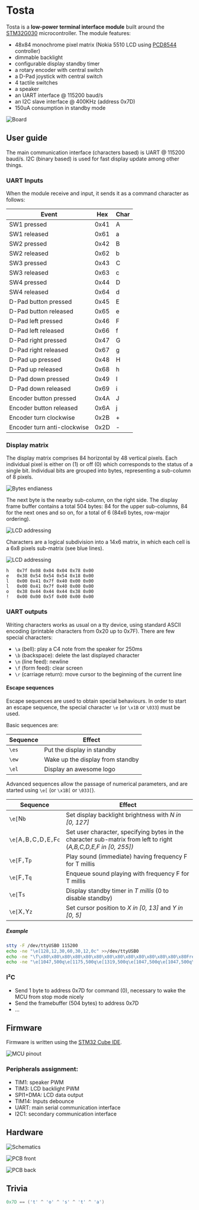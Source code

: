 # Tosta

Tosta is a **low-power terminal interface module** built around the [STM32G030](docs/STM32G0x0.pdf) microcontroller. The module features:

- 48x84 monochrome pixel matrix (Nokia 5510 LCD using [PCD8544](docs/PCD8544.pdf) controller)
- dimmable backlight
- configurable display standby timer
- a rotary encoder with central switch
- a D-Pad joystick with central switch
- 4 tactile switches
- a speaker
- an UART interface @ 115200 baud/s
- an I2C slave interface @ 400KHz (address 0x7D)
- 150uA consumption in standby mode

![Board](docs/tosta_rev_a.jpg)

## User guide

The main communication interface (characters based) is UART @ 115200 baud/s.
I2C (binary based) is used for fast display update among other things.

### UART Inputs

When the module receive and input, it sends it as a command character as
follows:

Event                        | Hex  | Char
---------------------------- | ---- | ----
SW1 pressed                  | 0x41 | A
SW1 released                 | 0x61 | a
SW2 pressed                  | 0x42 | B
SW2 released                 | 0x62 | b
SW3 pressed                  | 0x43 | C
SW3 released                 | 0x63 | c
SW4 pressed                  | 0x44 | D
SW4 released                 | 0x64 | d
D-Pad button pressed         | 0x45 | E
D-Pad button released        | 0x65 | e
D-Pad left pressed           | 0x46 | F
D-Pad left released          | 0x66 | f
D-Pad right pressed          | 0x47 | G
D-Pad right released         | 0x67 | g
D-Pad up pressed             | 0x48 | H
D-Pad up released            | 0x68 | h
D-Pad down pressed           | 0x49 | I
D-Pad down released          | 0x69 | i
Encoder button pressed       | 0x4A | J
Encoder button released      | 0x6A | j
Encoder turn clockwise       | 0x2B | +
Encoder turn anti-clockwise  | 0x2D | -

### Display matrix

The display matrix comprises 84 horizontal by 48 vertical pixels.
Each individual pixel is either on (1) or off (0) which corresponds to the
status of a single bit. Individual bits are grouped into bytes, representing
a sub-column of 8 pixels.

![Bytes endianess](docs/lcd_matrix_endianess.png)

The next byte is the nearby sub-column, on the right side. The display
frame buffer contains a total 504 bytes: 84 for the upper sub-columns, 84 for
the next ones and so on, for a total of 6 (84x6 bytes, row-major ordering).

![LCD addressing](docs/lcd_matrix_addresses.png)

Characters are a logical subdivision into a 14x6 matrix, in which each cell is
a 6x8 pixels sub-matrix (see blue lines).

![LCD addressing](docs/lcd_matrix_chars.png)

```
h   0x7f 0x08 0x04 0x04 0x78 0x00
e   0x38 0x54 0x54 0x54 0x18 0x00
l   0x00 0x41 0x7f 0x40 0x00 0x00
l   0x00 0x41 0x7f 0x40 0x00 0x00
o   0x38 0x44 0x44 0x44 0x38 0x00
!   0x00 0x00 0x5f 0x00 0x00 0x00
```

### UART outputs

Writing characters works as usual on a tty device, using standard ASCII
encoding (printable characters from 0x20 up to 0x7F). There are few special
characters:

- `\a` (bell): play a C4 note from the speaker for 250ms
- `\b` (backspace): delete the last displayed character
- `\n` (line feed): newline
- `\f` (form feed): clear screen
- `\r` (carriage return): move cursor to the beginning of the current line

#### Escape sequences

Escape sequences are used to obtain special behaviours. In order to start
an escape sequence, the special character `\e` (or `\x1B` or `\033`) must be
used.

Basic sequences are:

Sequence | Effect
-------- | ---------------------------------
`\es`    | Put the display in standby
`\ew`    | Wake up the display from standby
`\el`    | Display an awesome logo

Advanced sequences allow the passage of numerical parameters, and are started
using `\e[` (or `\x1B[` or `\033[`).

Sequence                       | Effect
-----------------              | ------------------------------------------------------------
`\e[`N`b`                      | Set display backlight brightness with *N in [0, 127]*
`\e[`A`,`B`,`C`,`D`,`E`,`F`c`  | Set user character, specifying bytes in the character sub-matrix from left to right (*A,B,C,D,E,F in [0, 255])*
`\e[`F`,`T`p`                  | Play sound (immediate) having frequency F for T millis
`\e[`F`,`T`q`                  | Enqueue sound playing with frequency F for T millis
`\e[`T`s`                      | Display standby timer in *T millis* (0 to disable standby)
`\e[`X`,`Y`z`                  | Set cursor position to *X in [0, 13]* and *Y in [0, 5]*

##### Example

```sh
stty -F /dev/ttyUSB0 115200
echo -ne "\e[128,12,30,60,30,12,0c" >>/dev/ttyUSB0
echo -ne "\f\x80\x80\x80\x80\x80\x80\x80\x80\x80\x80\x80\x80\x80\x80Frere Jacques\n\x80\x80\x80\x80\x80\x80\x80\x80\x80\x80\x80\x80\x80\x80" >>/dev/ttyUSB0
echo -ne "\e[1047,500q\e[1175,500q\e[1319,500q\e[1047,500q\e[1047,500q\e[1175,500q\e[1319,500q\e[1047,500q\e[1319,500q\e[1397,500q\e[1568,500q\e[0,500q\e[1319,500q\e[1397,500q\e[1568,500q" >>/dev/ttyUSB0
```

### I²C

- Send 1 byte to address 0x7D for command (0), necessary to wake the MCU from stop mode nicely
- Send the framebuffer (504 bytes) to address 0x7D
- ...

## Firmware

Firmware is written using the [STM32 Cube IDE](https://www.st.com/en/development-tools/stm32cubeide.html).

![MCU pinout](docs/mcu_rev_a.png)

### Peripherals assignment:

- TIM1: speaker PWM
- TIM3: LCD backlight PWM
- SPI1+DMA: LCD data output
- TIM14: Inputs debounce
- UART: main serial communication interface
- I2C1: secondary communication interface

## Hardware

![Schematics](docs/schematics_rev_a.png)

![PCB front](docs/pcb_rev_a_front.jpg)

![PCB back](docs/pcb_rev_a_back.jpg)

## Trivia

```C
0x7D == ('t' ^ 'o' ^ 's' ^ 't' ^ 'a')
```
